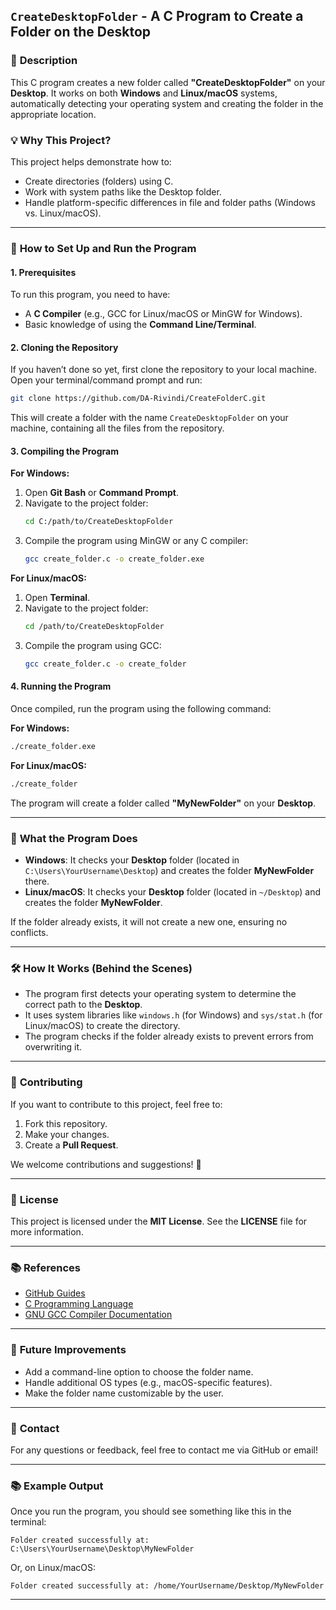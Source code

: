 ## `CreateDesktopFolder` - A C Program to Create a Folder on the Desktop

### 📄 **Description**
This C program creates a new folder called **"CreateDesktopFolder"** on your **Desktop**. It works on both **Windows** and **Linux/macOS** systems, automatically detecting your operating system and creating the folder in the appropriate location.

### 💡 **Why This Project?**
This project helps demonstrate how to:
- Create directories (folders) using C.
- Work with system paths like the Desktop folder.
- Handle platform-specific differences in file and folder paths (Windows vs. Linux/macOS).

---

### 🔧 **How to Set Up and Run the Program**

#### 1. **Prerequisites**
To run this program, you need to have:
- A **C Compiler** (e.g., GCC for Linux/macOS or MinGW for Windows).
- Basic knowledge of using the **Command Line/Terminal**.

#### 2. **Cloning the Repository**
If you haven’t done so yet, first clone the repository to your local machine. Open your terminal/command prompt and run:

```bash
git clone https://github.com/DA-Rivindi/CreateFolderC.git
```

This will create a folder with the name `CreateDesktopFolder` on your machine, containing all the files from the repository.

#### 3. **Compiling the Program**

**For Windows:**
1. Open **Git Bash** or **Command Prompt**.
2. Navigate to the project folder:
   ```bash
   cd C:/path/to/CreateDesktopFolder
   ```
3. Compile the program using MinGW or any C compiler:
   ```bash
   gcc create_folder.c -o create_folder.exe
   ```

**For Linux/macOS:**
1. Open **Terminal**.
2. Navigate to the project folder:
   ```bash
   cd /path/to/CreateDesktopFolder
   ```
3. Compile the program using GCC:
   ```bash
   gcc create_folder.c -o create_folder
   ```

#### 4. **Running the Program**
Once compiled, run the program using the following command:

**For Windows:**
```bash
./create_folder.exe
```

**For Linux/macOS:**
```bash
./create_folder
```

The program will create a folder called **"MyNewFolder"** on your **Desktop**.

---

### 📁 **What the Program Does**
- **Windows**: It checks your **Desktop** folder (located in `C:\Users\YourUsername\Desktop`) and creates the folder **MyNewFolder** there.
- **Linux/macOS**: It checks your **Desktop** folder (located in `~/Desktop`) and creates the folder **MyNewFolder**.

If the folder already exists, it will not create a new one, ensuring no conflicts.

---

### 🛠 **How It Works (Behind the Scenes)**
- The program first detects your operating system to determine the correct path to the **Desktop**.
- It uses system libraries like `windows.h` (for Windows) and `sys/stat.h` (for Linux/macOS) to create the directory.
- The program checks if the folder already exists to prevent errors from overwriting it.

---

### 🚀 **Contributing**
If you want to contribute to this project, feel free to:
1. Fork this repository.
2. Make your changes.
3. Create a **Pull Request**.

We welcome contributions and suggestions! 🌟

---

### 📜 **License**
This project is licensed under the **MIT License**. See the **LICENSE** file for more information.

---

### 📚 **References**
- [GitHub Guides](https://guides.github.com/)
- [C Programming Language](https://en.wikipedia.org/wiki/C_(programming_language))
- [GNU GCC Compiler Documentation](https://gcc.gnu.org/doc/)

---

### 📝 **Future Improvements**
- Add a command-line option to choose the folder name.
- Handle additional OS types (e.g., macOS-specific features).
- Make the folder name customizable by the user.

---

### 💬 **Contact**
For any questions or feedback, feel free to contact me via GitHub or email!

---

### 📚 **Example Output**
Once you run the program, you should see something like this in the terminal:

```
Folder created successfully at: C:\Users\YourUsername\Desktop\MyNewFolder
```

Or, on Linux/macOS:

```
Folder created successfully at: /home/YourUsername/Desktop/MyNewFolder
```

---
